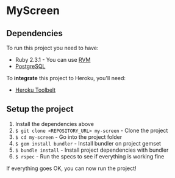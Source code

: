 # MyScreen

## Dependencies

To run this project you need to have:

* Ruby 2.3.1 - You can use [RVM](http://rvm.io)
* [PostgreSQL](http://www.postgresql.org/)

To **integrate** this project to Heroku, you'll need:

* [Heroku Toolbelt](https://toolbelt.heroku.com/)

## Setup the project

1. Install the dependencies above
2. `$ git clone <REPOSITORY_URL> my-screen` - Clone the project
3. `$ cd my-screen` - Go into the project folder
4. `$ gem install bundler` - Install bundler on project gemset
4. `$ bundle install` - Install project dependencies with bundler
5. `$ rspec` - Run the specs to see if everything is working fine

If everything goes OK, you can now run the project!
